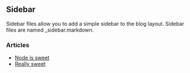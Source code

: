 ## Sidebar

Sidebar files allow you to add a simple sidebar to the blog layout. Sidebar files are named _sidebar.markdown.

### Articles

* [Node is sweet](/articles/node-is-sweet)
* [Really sweet](/articles/node-is-sweet)